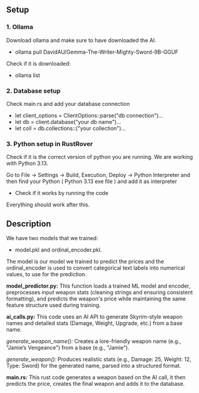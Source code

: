 ## Setup

### 1. Ollama

Download ollama and make sure to have downloaded the AI.
- ollama pull DavidAU/Gemma-The-Writer-Mighty-Sword-9B-GGUF

Check if it is downloaded:
- ollama list

### 2. Database setup

Check main.rs and add your database connection
- let client_options = ClientOptions::parse("db connection")...
- let db = client.database("your db name")...
- let coll = db.collections::<Weapon>("your collection")...


### 3. Python setup in RustRover

Check if it is the correct version of python you are running. 
We are working with Python 3.13.

Go to File -> Settings -> Build, Execution, Deploy -> Python Interpreter and then find your Python ( Python 3.13 exe file ) and add it as interpreter
- Check if it works by running the code

Everything should work after this.


## Description

We have two models that we trained: 
- model.pkl and ordinal_encoder.pkl. 

The model is our model we trained to predict the prices and the ordinal_encoder is used to convert categorical text labels into numerical values, to use for the prediction.

<strong>model_predictor.py:</strong> This function loads a trained ML model and encoder, preprocesses input weapon stats (cleaning strings and ensuring consistent formatting), and predicts the weapon's price while maintaining the same feature structure used during training.

<strong>ai_calls.py:</strong> This code uses an AI API to generate Skyrim-style weapon names and detailed stats (Damage, Weight, Upgrade, etc.) from a base name.

<em>generate_weapon_name():</em> Creates a lore-friendly weapon name (e.g., "Jamie’s Vengeance") from a base (e.g., "Jamie").

<em>generate_weapon():</em> Produces realistic stats (e.g., Damage: 25, Weight: 12, Type: Sword) for the generated name, parsed into a structured format.

<strong>main.rs:</strong> This rust code generates a weapon based on the AI call, it then predicts the price, creates the final weapon and adds it to the database.
